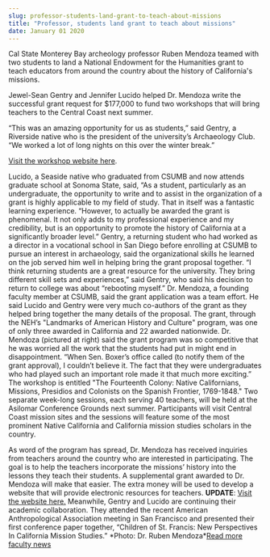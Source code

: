 ```yaml
---
slug: professor-students-land-grant-to-teach-about-missions
title: "Professor, students land grant to teach about missions"
date: January 01 2020
---
```


<p>Cal State Monterey Bay archeology professor Ruben Mendoza teamed with two students to land a National Endowment for the Humanities grant to teach educators from around the country about the history of California's missions.
</p><p>Jewel&#45;Sean Gentry and Jennifer Lucido helped Dr. Mendoza write the successful grant request for $177,000 to fund two workshops that will bring teachers to the Central Coast next summer.
</p><p>“This was an amazing opportunity for us as students,” said Gentry, a Riverside native who is the president of the university’s Archaeology Club. “We worked a lot of long nights on this over the winter break.”
</p><p><a href="http://The14thColony.org">Visit the workshop website here</a>.
</p><p>Lucido, a Seaside native who graduated from CSUMB and now attends graduate school at Sonoma State, said, “As a student, particularly as an undergraduate, the opportunity to write and to assist in the organization of a grant is highly applicable to my field of study. That in itself was a fantastic learning experience.  “However, to actually be awarded the grant is phenomenal. It not only adds to my professional experience and my credibility, but is an opportunity to promote the history of California at a significantly broader level.” Gentry, a returning student who had worked as a director in a vocational school in San Diego before enrolling at CSUMB to pursue an interest in archaeology, said the organizational skills he learned on the job served him well in helping bring the grant proposal together. “I think returning students are a great resource for the university. They bring different skill sets and experiences,” said Gentry, who said his decision to return to college was about “rebooting myself.” Dr. Mendoza, a founding faculty member at CSUMB, said the grant application was a team effort. He said Lucido and Gentry were very much co&#45;authors of the grant as they helped bring together the many details of the proposal. The grant, through the NEH’s "Landmarks of American History and Culture" program, was one of only three awarded in California and 22 awarded nationwide. Dr. Mendoza &#40;pictured at right&#41; said the grant program was so competitive that he was worried all the work that the students had put in might end in disappointment. “When Sen. Boxer’s office called &#40;to notify them of the grant approval&#41;, I couldn’t believe it. The fact that they were undergraduates who had played such an important role made it that much more exciting.” The workshop is entitled "The Fourteenth Colony: Native Californians, Missions, Presidios and Colonists on the Spanish Frontier, 1769&#45;1848." Two separate week&#45;long sessions, each serving 40 teachers, will be held at the Asilomar Conference Grounds next summer. Participants will visit Central Coast mission sites and the sessions will feature some of the most prominent Native California and California mission studies scholars in the country.
</p><p>As word of the program has spread, Dr. Mendoza has received inquiries from teachers around the country who are interested in participating. The goal is to help the teachers incorporate the missions’ history into the lessons they teach their students. A supplemental grant awarded to Dr. Mendoza will make that easier. The extra money will be used to develop a website that will provide electronic resources for teachers. <strong>UPDATE</strong>: <a href="http://mrc.the14thcolony.org/">Visit the website here.</a> Meanwhile, Gentry and Lucido are continuing their academic collaboration. They attended the recent American Anthropological Association meeting in San Francisco and presented their first conference paper together, “Children of St. Francis: New Perspectives In California Mission Studies.” &#42;Photo: Dr. Ruben Mendoza&#42;<a href="http://news.csumb.edu/news/2012/nov/25/faculty&#45;highlights">Read more faculty news</a>
</p>
